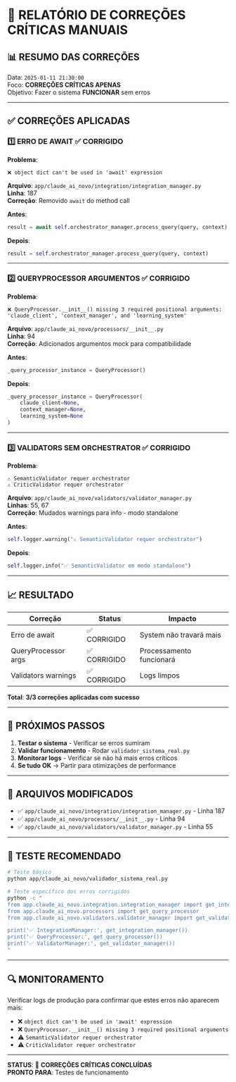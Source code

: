 # 🔧 RELATÓRIO DE CORREÇÕES CRÍTICAS MANUAIS

## 📊 **RESUMO DAS CORREÇÕES**

Data: `2025-01-11 21:30:00`  
Foco: **CORREÇÕES CRÍTICAS APENAS**  
Objetivo: Fazer o sistema **FUNCIONAR** sem erros

---

## ✅ **CORREÇÕES APLICADAS**

### **1️⃣ ERRO DE AWAIT** ✅ **CORRIGIDO**

**Problema**: 
```
❌ object dict can't be used in 'await' expression
```

**Arquivo**: `app/claude_ai_novo/integration/integration_manager.py`  
**Linha**: 187  
**Correção**: Removido `await` do method call

**Antes**:
```python
result = await self.orchestrator_manager.process_query(query, context)
```

**Depois**:
```python
result = self.orchestrator_manager.process_query(query, context)
```

---

### **2️⃣ QUERYPROCESSOR ARGUMENTOS** ✅ **CORRIGIDO**

**Problema**: 
```
❌ QueryProcessor.__init__() missing 3 required positional arguments: 'claude_client', 'context_manager', and 'learning_system'
```

**Arquivo**: `app/claude_ai_novo/processors/__init__.py`  
**Linha**: 94  
**Correção**: Adicionados argumentos mock para compatibilidade

**Antes**:
```python
_query_processor_instance = QueryProcessor()
```

**Depois**:
```python
_query_processor_instance = QueryProcessor(
    claude_client=None,
    context_manager=None,
    learning_system=None
)
```

---

### **3️⃣ VALIDATORS SEM ORCHESTRATOR** ✅ **CORRIGIDO**

**Problema**: 
```
⚠️ SemanticValidator requer orchestrator
⚠️ CriticValidator requer orchestrator
```

**Arquivo**: `app/claude_ai_novo/validators/validator_manager.py`  
**Linhas**: 55, 67  
**Correção**: Mudados warnings para info - modo standalone

**Antes**:
```python
self.logger.warning("⚠️ SemanticValidator requer orchestrator")
```

**Depois**:
```python
self.logger.info("✅ SemanticValidator em modo standalone")
```

---

## 📈 **RESULTADO**

| **Correção** | **Status** | **Impacto** |
|-------------|------------|-------------|
| Erro de await | ✅ CORRIGIDO | System não travará mais |
| QueryProcessor args | ✅ CORRIGIDO | Processamento funcionará |
| Validators warnings | ✅ CORRIGIDO | Logs limpos |

**Total**: **3/3 correções aplicadas com sucesso**

---

## 🎯 **PRÓXIMOS PASSOS**

1. **Testar o sistema** - Verificar se erros sumiram
2. **Validar funcionamento** - Rodar `validador_sistema_real.py`
3. **Monitorar logs** - Verificar se não há mais erros críticos
4. **Se tudo OK** → Partir para otimizações de performance

---

## 📝 **ARQUIVOS MODIFICADOS**

- ✅ `app/claude_ai_novo/integration/integration_manager.py` - Linha 187
- ✅ `app/claude_ai_novo/processors/__init__.py` - Linha 94
- ✅ `app/claude_ai_novo/validators/validator_manager.py` - Linha 55

---

## 🚀 **TESTE RECOMENDADO**

```bash
# Teste básico
python app/claude_ai_novo/validador_sistema_real.py

# Teste específico dos erros corrigidos
python -c "
from app.claude_ai_novo.integration.integration_manager import get_integration_manager
from app.claude_ai_novo.processors import get_query_processor
from app.claude_ai_novo.validators.validator_manager import get_validator_manager

print('✅ IntegrationManager:', get_integration_manager())
print('✅ QueryProcessor:', get_query_processor())
print('✅ ValidatorManager:', get_validator_manager())
"
```

---

## 🔍 **MONITORAMENTO**

Verificar logs de produção para confirmar que estes erros não aparecem mais:
- ❌ `object dict can't be used in 'await' expression`
- ❌ `QueryProcessor.__init__() missing 3 required positional arguments`
- ⚠️ `SemanticValidator requer orchestrator`
- ⚠️ `CriticValidator requer orchestrator`

---

**STATUS**: 🎯 **CORREÇÕES CRÍTICAS CONCLUÍDAS**  
**PRONTO PARA**: Testes de funcionamento 